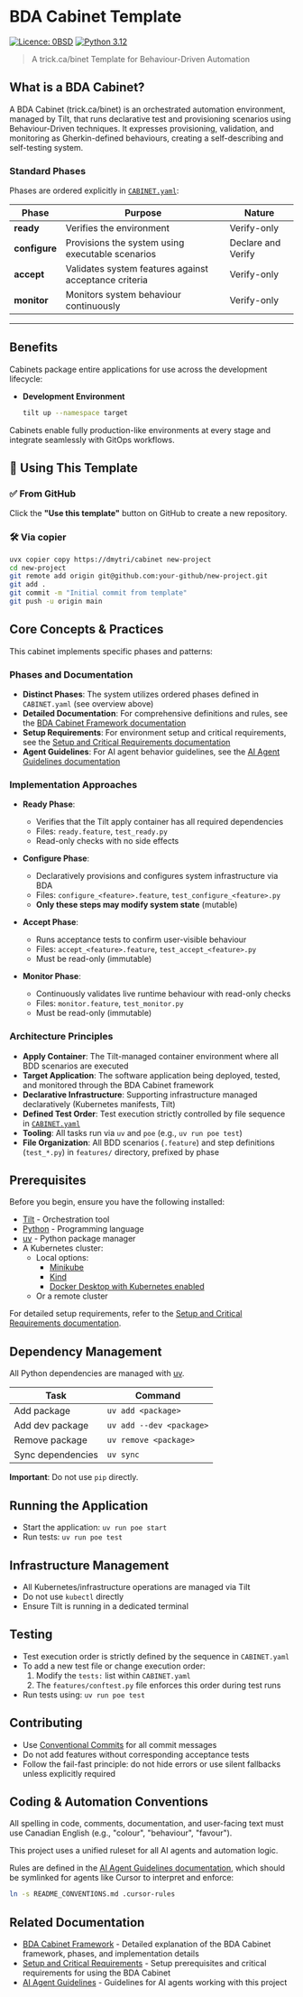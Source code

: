 # BDA Cabinet Template

[![Licence: 0BSD](https://img.shields.io/badge/licence-0BSD-blue.svg)](./LICENSE.md)
[![Python 3.12](https://img.shields.io/badge/python-3.12-blue.svg)](.python-version)

> A trick.ca/binet Template for Behaviour-Driven Automation

## What is a BDA Cabinet?

A BDA Cabinet (trick.ca/binet) is an orchestrated automation environment,
managed by Tilt, that runs declarative test and provisioning scenarios using
Behaviour-Driven techniques. It expresses provisioning, validation, and
monitoring as Gherkin-defined behaviours, creating a self-describing and
self-testing system.

### Standard Phases

Phases are ordered explicitly in [`CABINET.yaml`](./CABINET.yaml):

| Phase | Purpose | Nature |
|-------|---------|--------|
| **ready** | Verifies the environment | Verify-only |
| **configure** | Provisions the system using executable scenarios | Declare and Verify |
| **accept** | Validates system features against acceptance criteria | Verify-only |
| **monitor** | Monitors system behaviour continuously | Verify-only |

---

## Benefits

Cabinets package entire applications for use across the development lifecycle:

- **Development Environment**
  ```bash
  tilt up --namespace target
  ```

Cabinets enable fully production-like environments at every stage and integrate seamlessly with GitOps workflows.

## 🧪 Using This Template

### ✅ From GitHub

Click the **"Use this template"** button on GitHub to create a new repository.

### 🛠️ Via copier

```bash
uvx copier copy https://dmytri/cabinet new-project
cd new-project
git remote add origin git@github.com:your-github/new-project.git
git add .
git commit -m "Initial commit from template"
git push -u origin main
```

## Core Concepts & Practices

This cabinet implements specific phases and patterns:

### Phases and Documentation

- **Distinct Phases**: The system utilizes ordered phases defined in `CABINET.yaml` (see overview above)
- **Detailed Documentation**: For comprehensive definitions and rules, see the [BDA Cabinet Framework documentation](./README_BDA.md)
- **Setup Requirements**: For environment setup and critical requirements, see the [Setup and Critical Requirements documentation](./README_SETUP.md)
- **Agent Guidelines**: For AI agent behavior guidelines, see the [AI Agent Guidelines documentation](./README_CONVENTIONS.md)

### Implementation Approaches

- **Ready Phase**:
  - Verifies that the Tilt apply container has all required dependencies
  - Files: `ready.feature`, `test_ready.py`
  - Read-only checks with no side effects

- **Configure Phase**:
  - Declaratively provisions and configures system infrastructure via BDA
  - Files: `configure_<feature>.feature`, `test_configure_<feature>.py`
  - **Only these steps may modify system state** (mutable)

- **Accept Phase**:
  - Runs acceptance tests to confirm user-visible behaviour
  - Files: `accept_<feature>.feature`, `test_accept_<feature>.py`
  - Must be read-only (immutable)

- **Monitor Phase**:
  - Continuously validates live runtime behaviour with read-only checks
  - Files: `monitor.feature`, `test_monitor.py`
  - Must be read-only (immutable)

### Architecture Principles

- **Apply Container**: The Tilt-managed container environment where all BDD scenarios are executed
- **Target Application**: The software application being deployed, tested, and monitored through the BDA Cabinet framework
- **Declarative Infrastructure**: Supporting infrastructure managed declaratively (Kubernetes manifests, Tilt)
- **Defined Test Order**: Test execution strictly controlled by file sequence in [`CABINET.yaml`](./CABINET.yaml)
- **Tooling**: All tasks run via `uv` and `poe` (e.g., `uv run poe test`)
- **File Organization**: All BDD scenarios (`.feature`) and step definitions (`test_*.py`) in `features/` directory, prefixed by phase

## Prerequisites

Before you begin, ensure you have the following installed:

- [Tilt](https://docs.tilt.dev/) - Orchestration tool
- [Python](https://www.python.org/) - Programming language
- [uv](https://docs.astral.sh/uv/) - Python package manager
- A Kubernetes cluster:
  - Local options:
    - [Minikube](https://minikube.sigs.k8s.io/docs/)
    - [Kind](https://kind.sigs.k8s.io/)
    - [Docker Desktop with Kubernetes enabled](https://docs.docker.com/desktop/kubernetes/)
  - Or a remote cluster

For detailed setup requirements, refer to the [Setup and Critical Requirements documentation](./README_SETUP.md).

## Dependency Management

All Python dependencies are managed with [uv](https://docs.astral.sh/uv/).

| Task | Command |
|------|---------|
| Add package | `uv add <package>` |
| Add dev package | `uv add --dev <package>` |
| Remove package | `uv remove <package>` |
| Sync dependencies | `uv sync` |

**Important**: Do not use `pip` directly.

## Running the Application

- Start the application: `uv run poe start`
- Run tests: `uv run poe test`

## Infrastructure Management

- All Kubernetes/infrastructure operations are managed via Tilt
- Do not use `kubectl` directly
- Ensure Tilt is running in a dedicated terminal

## Testing

- Test execution order is strictly defined by the sequence in `CABINET.yaml`
- To add a new test file or change execution order:
  1. Modify the `tests:` list within `CABINET.yaml`
  2. The `features/conftest.py` file enforces this order during test runs
- Run tests using: `uv run poe test`

## Contributing

- Use [Conventional Commits](https://www.conventionalcommits.org/) for all commit messages
- Do not add features without corresponding acceptance tests
- Follow the fail-fast principle: do not hide errors or use silent fallbacks unless explicitly required

## Coding & Automation Conventions

All spelling in code, comments, documentation, and user-facing text must use Canadian English (e.g., "colour", "behaviour", "favour").

This project uses a unified ruleset for all AI agents and automation logic.

Rules are defined in the [AI Agent Guidelines documentation](./README_CONVENTIONS.md), which should be symlinked for agents like Cursor to interpret and enforce:

```bash
ln -s README_CONVENTIONS.md .cursor-rules
```

## Related Documentation

- [BDA Cabinet Framework](./README_BDA.md) - Detailed explanation of the BDA Cabinet framework, phases, and implementation details
- [Setup and Critical Requirements](./README_SETUP.md) - Setup prerequisites and critical requirements for using the BDA Cabinet
- [AI Agent Guidelines](./README_CONVENTIONS.md) - Guidelines for AI agents working with this project
